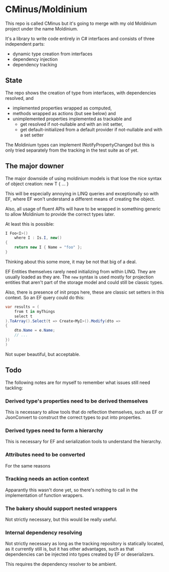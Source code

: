 # CMinus/Moldinium

This repo is called CMinus but it's going to merge with my
old Moldinium project under the name Moldinium.

It's a library to write code entirely in C# interfaces and
consists of three independent parts:

- dynamic type creation from interfaces
- dependency injection
- dependency tracking

## State

The repo shows the creation of type from interfaces,
with dependencies resolved, and

- implemented properties wrapped as computed,
- methods wrapped as actions (but see below) and
- unimplemented properties implemented as trackable and
  - get resolved if not-nullable and with an init setter,
  - get default-initialized from a default provider if
    not-nullable and with a set setter

The Moldinium types can implement INotifyPropertyChanged
but this is only tried separately from the tracking
in the test suite as of yet.

## The major downer

The major downside of using moldinium models is that lose
the nice syntax of object creation: new T { ... }

This will be especially annoying in LINQ queries and
exceptionally so with EF, where EF won't understand a
different means of creating the object.

Also, all usage of fluent APIs will have to be wrapped
in something generic to allow Moldinium to provide the
correct types later.

At least this is possible:

```c#
I Foo<I>()
    where I : Is.I, new()
{
    return new I { Name = "foo" };
}
```

Thinking about this some more, it may be not that big
of a deal.

EF Entities themselves rarely need initializing from within
LINQ. They are usually loaded as they are. The `new` syntax
is used mostly for projection entities that aren't part
of the storage model and could still be classic types.

Also, there is presence of init props here, these are classic
set setters in this context. So an EF query could do this:

```c#
var results = (
    from t in myThings
    select t
).ToArray().Select(t => Create<MyI>().Modify(dto =>
{
    dto.Name = e.Name;
    // ...
})
)
```

Not super beautiful, but acceptable.

## Todo

The following notes are for myself to remember what issues
still need tackling:

### Derived type's properties need to be derived themselves

This is necessary to allow tools that do reflection themselves,
such as EF or JsonConvert to construct the correct types
to put into properties.

### Derived types need to form a hierarchy

This is necessary for EF and serialization tools to understand
the hierarchy.

### Attributes need to be converted

For the same reasons

### Tracking needs an action context

Apparantly this wasn't done yet, so there's nothing to call
in the implementation of function wrappers.

### The bakery should support nested wrappers

Not strictly necessary, but this would be really useful.

### Internal dependency resolving

Not strictly necessary as long as the tracking repository
is statically located, as it currently still is, but it has
other advantages, such as that dependencies can be injected
into types created by EF or deserializers.

This requires the dependency resolver to be ambient.
